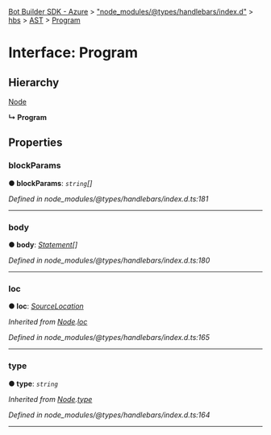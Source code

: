 [Bot Builder SDK - Azure](../README.md) > ["node_modules/@types/handlebars/index.d"](../modules/_node_modules__types_handlebars_index_d_.md) > [hbs](../modules/_node_modules__types_handlebars_index_d_.hbs.md) > [AST](../modules/_node_modules__types_handlebars_index_d_.hbs.ast.md) > [Program](../interfaces/_node_modules__types_handlebars_index_d_.hbs.ast.program.md)



# Interface: Program

## Hierarchy


 [Node](_node_modules__types_handlebars_index_d_.hbs.ast.node.md)

**↳ Program**








## Properties
<a id="blockparams"></a>

###  blockParams

**●  blockParams**:  *`string`[]* 

*Defined in node_modules/@types/handlebars/index.d.ts:181*





___

<a id="body"></a>

###  body

**●  body**:  *[Statement](_node_modules__types_handlebars_index_d_.hbs.ast.statement.md)[]* 

*Defined in node_modules/@types/handlebars/index.d.ts:180*





___

<a id="loc"></a>

###  loc

**●  loc**:  *[SourceLocation](_node_modules__types_handlebars_index_d_.hbs.ast.sourcelocation.md)* 

*Inherited from [Node](_node_modules__types_handlebars_index_d_.hbs.ast.node.md).[loc](_node_modules__types_handlebars_index_d_.hbs.ast.node.md#loc)*

*Defined in node_modules/@types/handlebars/index.d.ts:165*





___

<a id="type"></a>

###  type

**●  type**:  *`string`* 

*Inherited from [Node](_node_modules__types_handlebars_index_d_.hbs.ast.node.md).[type](_node_modules__types_handlebars_index_d_.hbs.ast.node.md#type)*

*Defined in node_modules/@types/handlebars/index.d.ts:164*





___


